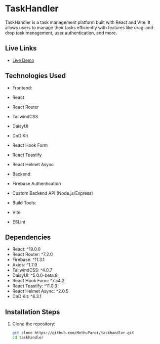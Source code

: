 # TaskHandler

TaskHandler is a task management platform built with React and Vite. It allows users to manage their tasks efficiently with features like drag-and-drop task management, user authentication, and more.

## Live Links
- [Live Demo](https://my-task-handler.web.app/)

## Technologies Used
- Frontend:

- React
- React Router
- TailwindCSS
- DaisyUI
- DnD Kit
- React Hook Form
- React Toastify
- React Helmet Async

- Backend:
- Firebase Authentication
- Custom Backend API (Node.js/Express)

- Build Tools:
- Vite
- ESLint

## Dependencies
- React: ^19.0.0
- React Router: ^7.2.0
- Firebase: ^11.3.1
- Axios: ^1.7.9
- TailwindCSS: ^4.0.7
- DaisyUI: ^5.0.0-beta.8
- React Hook Form: ^7.54.2
- React Toastify: ^11.0.3
- React Helmet Async: ^2.0.5
- DnD Kit: ^6.3.1

## Installation Steps
1. Clone the repository:
   ```sh
   git clone https://github.com/MethuParoi/taskhandler.git
   cd taskhandler